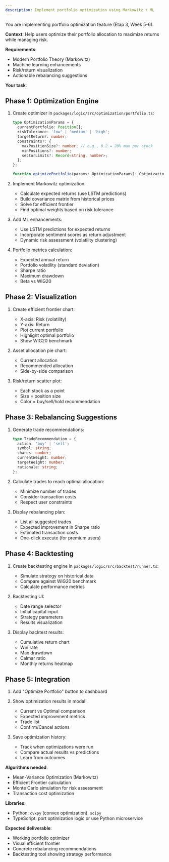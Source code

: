 ```yaml
---
description: Implement portfolio optimization using Markowitz + ML
---
```


You are implementing portfolio optimization feature (Etap 3, Week 5-6).

**Context**: Help users optimize their portfolio allocation to maximize returns while managing risk.

**Requirements**:
- Modern Portfolio Theory (Markowitz)
- Machine learning enhancements
- Risk/return visualization
- Actionable rebalancing suggestions

**Your task**:

## Phase 1: Optimization Engine
1. Create optimizer in `packages/logic/src/optimization/portfolio.ts`:
   ```typescript
   type OptimizationParams = {
     currentPortfolio: Position[];
     riskTolerance: 'low' | 'medium' | 'high';
     targetReturn?: number;
     constraints?: {
       maxPositionSize?: number; // e.g., 0.2 = 20% max per stock
       minPositions?: number;
       sectorLimits?: Record<string, number>;
     };
   };

   function optimizePortfolio(params: OptimizationParams): OptimizationResult;
   ```

2. Implement Markowitz optimization:
   - Calculate expected returns (use LSTM predictions)
   - Build covariance matrix from historical prices
   - Solve for efficient frontier
   - Find optimal weights based on risk tolerance

3. Add ML enhancements:
   - Use LSTM predictions for expected returns
   - Incorporate sentiment scores as return adjustment
   - Dynamic risk assessment (volatility clustering)

4. Portfolio metrics calculation:
   - Expected annual return
   - Portfolio volatility (standard deviation)
   - Sharpe ratio
   - Maximum drawdown
   - Beta vs WIG20

## Phase 2: Visualization
1. Create efficient frontier chart:
   - X-axis: Risk (volatility)
   - Y-axis: Return
   - Plot current portfolio
   - Highlight optimal portfolio
   - Show WIG20 benchmark

2. Asset allocation pie chart:
   - Current allocation
   - Recommended allocation
   - Side-by-side comparison

3. Risk/return scatter plot:
   - Each stock as a point
   - Size = position size
   - Color = buy/sell/hold recommendation

## Phase 3: Rebalancing Suggestions
1. Generate trade recommendations:
   ```typescript
   type TradeRecommendation = {
     action: 'buy' | 'sell';
     symbol: string;
     shares: number;
     currentWeight: number;
     targetWeight: number;
     rationale: string;
   };
   ```

2. Calculate trades to reach optimal allocation:
   - Minimize number of trades
   - Consider transaction costs
   - Respect user constraints

3. Display rebalancing plan:
   - List all suggested trades
   - Expected improvement in Sharpe ratio
   - Estimated transaction costs
   - One-click execute (for premium users)

## Phase 4: Backtesting
1. Create backtesting engine in `packages/logic/src/backtest/runner.ts`:
   - Simulate strategy on historical data
   - Compare against WIG20 benchmark
   - Calculate performance metrics

2. Backtesting UI:
   - Date range selector
   - Initial capital input
   - Strategy parameters
   - Results visualization

3. Display backtest results:
   - Cumulative return chart
   - Win rate
   - Max drawdown
   - Calmar ratio
   - Monthly returns heatmap

## Phase 5: Integration
1. Add "Optimize Portfolio" button to dashboard
2. Show optimization results in modal:
   - Current vs Optimal comparison
   - Expected improvement metrics
   - Trade list
   - Confirm/Cancel actions

3. Save optimization history:
   - Track when optimizations were run
   - Compare actual results vs predictions
   - Learn from outcomes

**Algorithms needed**:
- Mean-Variance Optimization (Markowitz)
- Efficient Frontier calculation
- Monte Carlo simulation for risk assessment
- Transaction cost optimization

**Libraries**:
- Python: `cvxpy` (convex optimization), `scipy`
- TypeScript: port optimization logic or use Python microservice

**Expected deliverable**:
- Working portfolio optimizer
- Visual efficient frontier
- Concrete rebalancing recommendations
- Backtesting tool showing strategy performance
